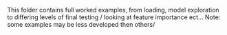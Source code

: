 This folder contains full worked examples, from loading, model exploration to differing levels of final testing / looking at feature importance ect... Note: some examples may be less developed then others/
